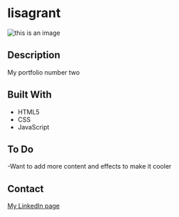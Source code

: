 # lisagrant
![this is an image](https://lisagrant.netlify.app//img/screenshot.png)


## Description

My portfolio number two

## Built With

- HTML5
- CSS
- JavaScript

## To Do
-Want to add more content and effects to make it cooler

## Contact
[My LinkedIn page](https://www.linkedin.com/in/lisa-grant-61249221a/)
